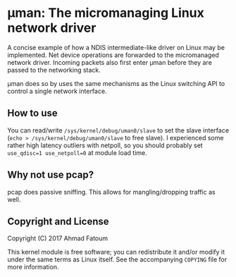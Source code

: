 # μman: The micromanaging Linux network driver

A concise example of how a NDIS intermediate-like driver on Linux may be implemented. Net device operations are forwarded to the micromanaged network driver. Incoming packets also first enter μman before they are passed to the networking stack.

μman does so by uses the same mechanisms as the Linux switching API to control a single network interface.

## How to use

You can read/write `/sys/kernel/debug/uman0/slave` to set the slave interface (`echo > /sys/kernel/debug/uman0/slave` to free slave). I experienced some rather high latency outliers with netpoll, so you should probably set `use_qdisc=1 use_netpoll=0` at module load time.

## Why not use pcap?

pcap does passive sniffing. This allows for mangling/dropping traffic as well.

## Copyright and License

Copyright (C) 2017 Ahmad Fatoum

This kernel module is free software; you can redistribute it and/or modify it under the same terms as Linux itself. See the accompanying `COPYING` file for more information.
